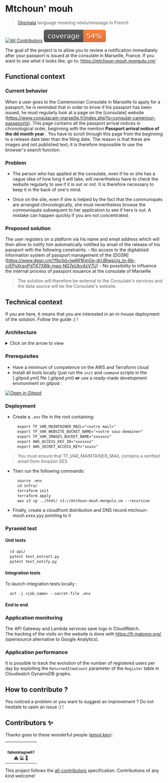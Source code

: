 # Mtchoun' mouh
> [Ghomala](https://fr.wikipedia.org/wiki/Ghomala%CA%BC) language meaning news/message in French

[![All Contributors](https://img.shields.io/badge/all_contributors-1-orange.svg?style=flat-square)](#contributors-) 
![coverage](coverage.svg)

The goal of the project is to allow you to review a notification immediately after your passport is issued at the consulate in Marseille, France.
If you want to see what it looks like, go to: https://mtchoun-mouh.mongulu.cm/

## Functional context

### Current behavior

When a user goes to the Cameroonian Consulate in Marseille to apply for a passport, he is reminded that in order to know if his passport has been issued, he must regularly look at a page on the [consulate] website (https://www.consulacam-marseille.fr/index.php?p=consulat-cameroun-passeports). This page contains all the passport arrival notices in chronological order, beginning with the mention **Passport arrival notice of the dd month year** .
You have to scroll through this page from the beginning to a release date later than the filing date. The reason is that these are images and not published text; it is therefore impossible to use the browser's search function.

### Problem

* The person who has applied at the consulate, even if he or she has a vague idea of how long it will take, will nevertheless have to check the website regularly to see if it is out or not. It is therefore necessary to keep it in the back of one's mind.

* Once on the site, even if she is helped by the fact that the communiqués are arranged chronologically, she must nevertheless browse the communiqués subsequent to her application to see if hers is out. A mistake can happen quickly if you are not concentrated.

### Proposed solution
The user registers on a platform via his name and email address which will then allow to notify him
automatically notified by email of the release of his passport with the following constraints:
    - No access to the digitalized information system of passport management of the [DGSN] (https://www.dgsn.cm/?fbclid=IwAR1KmGe-drUBiwpUg_tx-6b-crEPsXrqoPdTK7X8Ik-mag-NG7pUky4zV7U)
    - No possibility to influence the internal process of passport issuance at the consulate of Marseille

> The solution will therefore be external to the Consulate's services and the data source will be the Consulate's website.



## Technical context

If you are here, it means that you are interested in an in-house deployment of the solution. Follow the guide :) !

### Architecture

<details><summary>Click on the arrow to view </summary>

![Design](architecture.png)

</details>



### Prerequisites

* Have a minimum of competence on the AWS and Terraform cloud
* Install all tools locally (just run the `init` and `command` scripts in the [.gitpod.yml] file (.gitpod.yml) **or** use a ready-made development environment on gitpod :

[![Open in Gitpod](https://gitpod.io/button/open-in-gitpod.svg)](https://gitpod.io/#https://github.com/mongulu-cm/mtchoun-mouh)


### Deployment

* Create a `.env` file in the root containing:
  ```
    export TF_VAR_MAINTAINER_MAIL="<votre mail>"
    export TF_VAR_WEBSITE_BUCKET_NAME="<votre sous-domaine>"
    export TF_VAR_IMAGES_BUCKET_NAME="xxxxxxx"
    export AWS_ACCESS_KEY_ID="xxxxxxx"
    export AWS_SECRET_ACCESS_KEY="xxxxx"
  ```
> You must ensure that TF_VAR_MAINTAINER_MAIL contains a verified email from Amazon SES

* Then run the following commands:
  ```
    source .env
    cd infra/
    terraform init
    terraform apply
    aws s3 cp ../html/ s3://mtchoun-mouh.mongulu.cm --recursive
  ```

* Finally, create a cloudfront distribution and DNS record mtchoun-mouh.xxxx.yyy pointing to it

### Pyramid test

#### Unit tests
  ```
    cd api/
    pytest test_extract.py
    pytest test_notify.py
  ```

#### Integration tests

To launch integration tests locally :
  ```
    act -j <job_name> --secret-file .env
  ```

#### End to end



### Application monitoring

The API Gateway and Lambda services save logs in CloudWatch.   
The tracking of the visits on the website is done with https://fr.matomo.org/ (opensource alternative to Google Analytics).

### Application performance

It is possible to track the evolution of the number of registered users per day by exploiting the
`ReturnedItemCount` parameter of the `Register` table in Cloudwatch DynamoDB graphs.

## How to contribute ?

You noticed a problem or you want to suggest an improvement ? Do not hesitate to open an issue :) !

## Contributors ✨

Thanks goes to these wonderful people ([emoji key](https://allcontributors.org/docs/en/emoji-key)):

<!-- ALL-CONTRIBUTORS-LIST:START - Do not remove or modify this section -->
<!-- prettier-ignore-start -->
<!-- markdownlint-disable -->
<table>
  <tr>
    <td align="center"><a href="https://github.com/fabiolatagne97"><img src="https://avatars.githubusercontent.com/u/60782218?v=4?s=100" width="100px;" alt=""/><br /><sub><b>fabiolatagne97</b></sub></a><br /><a href="https://github.com/mongulu-cm/mtchoun-mouh/commits?author=fabiolatagne97" title="Tests">⚠️</a> <a href="https://github.com/mongulu-cm/mtchoun-mouh/commits?author=fabiolatagne97" title="Code">💻</a> <a href="#design-fabiolatagne97" title="Design">🎨</a></td>
  </tr>
</table>

<!-- markdownlint-restore -->
<!-- prettier-ignore-end -->

<!-- ALL-CONTRIBUTORS-LIST:END -->

This project follows the [all-contributors](https://github.com/all-contributors/all-contributors) specification. Contributions of any kind welcome!
